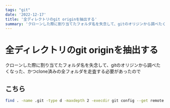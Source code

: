 ```yaml
---
tags: "git"
date: '2022-12-17'
title: '全ディレクトリのgit originを抽出する'
summary: 'クローンした際に割り当てたフォルダ名を失念して、gitのオリジンから調べたくなった、かつclone済みの全フォルダを走査する必要があったので'
---
```


# 全ディレクトリのgit originを抽出する

クローンした際に割り当てたフォルダ名を失念して、gitのオリジンから調べたくなった、かつclone済みの全フォルダを走査する必要があったので

## こちら

```bash
find . -name .git -type d -maxdepth 2 -execdir git config --get remote.origin.url ";"
```
